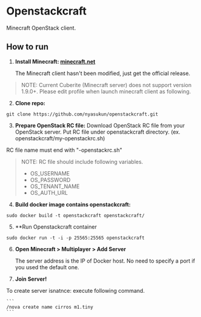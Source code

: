 # Openstackcraft

Minecraft OpenStack client.

## How to run
1. **Install Minecraft: [minecraft.net](https://minecraft.net)**

	The Minecraft client hasn't been modified, just get the official release.
	
  > NOTE: Current Cuberite (Minecraft server) does not support version 1.9.0+.
  > Please edit profile when launch minecraft client as following.

2. **Clone repo:**
  ```
  git clone https://github.com/nyasukun/openstackcraft.git
  ```

3. **Prepare OpenStack RC file:**
  Download OpenStack RC file from your OpenStack server.
  Put RC file under openstackcraft directory. (ex. openstackcraft/my-openstackrc.sh)
  
  RC file name must end with "-openstackrc.sh"
  
  > NOTE: RC file should include following variables.
  > * OS_USERNAME
  > * OS_PASSWORD
  > * OS_TENANT_NAME
  > * OS_AUTH_URL

4. **Build docker image contains openstackcraft:**
  ```
  sudo docker build -t openstackcraft openstackcraft/
  ```

5. **Run Openstackcraft container
  ```
  sudo docker run -t -i -p 25565:25565 openstackcraft
  ```

6. **Open Minecraft > Multiplayer > Add Server**

	The server address is the IP of Docker host. No need to specify a port if you used the default one.

7. **Join Server!**

  To create server isnatnce:
    execute following command.

    ```
    /nova create name cirros m1.tiny
    ```


  
